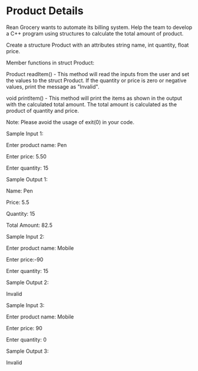 # Product Details

Rean Grocery wants to automate its billing system. Help the team to develop a C++ program using structures to calculate the total amount of product. 

Create a structure Product with an attributes string name, int quantity, float price. 

Member functions in struct Product:

Product readItem() - This method will read the inputs from the user and set the values to the struct Product. If the quantity or price is zero or negative values, print the message as "Invalid".

void printItem() - This method will print the items as shown in the output with the calculated total amount. The total amount is calculated as the product of quantity and price. 

Note: Please avoid the usage of exit(0) in your code.  

Sample Input 1:

Enter product name: Pen 

Enter price: 5.50 

Enter quantity: 15 

Sample Output 1:

Name: Pen 

Price: 5.5

Quantity: 15 

Total Amount: 82.5


Sample Input 2:

Enter product name: Mobile 

Enter price:-90 

Enter quantity: 15 

Sample Output 2:

Invalid


Sample Input 3:

Enter product name: Mobile 

Enter price: 90 

Enter quantity: 0

Sample Output 3:

Invalid


